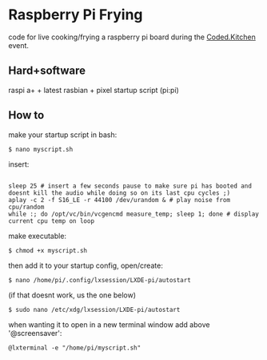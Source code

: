 # Raspberry Pi Frying
code for live cooking/frying a raspberry pi board during the [Coded.Kitchen](https://worm.org/production/coded-kitchen-presentation/) event.

## Hard+software
raspi a+ + latest rasbian + pixel startup script (pi:pi)

## How to
make your startup script in bash:

`$ nano myscript.sh`

insert:

```#!/bin/sh

sleep 25 # insert a few seconds pause to make sure pi has booted and doesnt kill the audio while doing so on its last cpu cycles ;)
aplay -c 2 -f S16_LE -r 44100 /dev/urandom & # play noise from cpu/random
while :; do /opt/vc/bin/vcgencmd measure_temp; sleep 1; done # display current cpu temp on loop
```

make executable:

`$ chmod +x myscript.sh`

then add it to your startup config, open/create:

`$ nano /home/pi/.config/lxsession/LXDE-pi/autostart`


(if that doesnt work, us the one below)

`$ sudo nano /etc/xdg/lxsession/LXDE-pi/autostart`


when wanting it to open in a new terminal window add above '@screensaver':

`@lxterminal -e "/home/pi/myscript.sh"`
